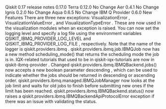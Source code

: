 Qiskit 0.17 release notes
0.17.0
Terra 0.12.0
No Change
Aer 0.4.1
No Change
Ignis 0.2.0
No Change
Aqua 0.6.5
No Change
IBM Q Provider 0.6.0
New Features
There are three new exceptions:
VisualizationError
,
VisualizationValueError
, and
VisualizationTypeError
. These are now used in the visualization modules when an exception is raised.
You can now set the logging level and specify a log file using the environment variables
QSIKIT_IBMQ_PROVIDER_LOG_LEVEL
and
QISKIT_IBMQ_PROVIDER_LOG_FILE
, respectively. Note that the name of the logger is
qiskit.providers.ibmq
.
qiskit.providers.ibmq.job.IBMQJob
now has a new method
scheduling_mode()
that returns the scheduling mode the job is in.
IQX-related tutorials that used to be in
qiskit-iqx-tutorials
are now in
qiskit-ibmq-provider
.
Changed
qiskit.providers.ibmq.IBMQBackend.jobs()
now accepts a new boolean parameter
descending
, which can be used to indicate whether the jobs should be returned in descending or ascending order.
qiskit.providers.ibmq.managed.IBMQJobManager
now looks at the job limit and waits for old jobs to finish before submitting new ones if the limit has been reached.
qiskit.providers.ibmq.IBMQBackend.status()
now raises a
qiskit.providers.ibmq.IBMQBackendApiProtocolError
exception if there was an issue with validating the status.